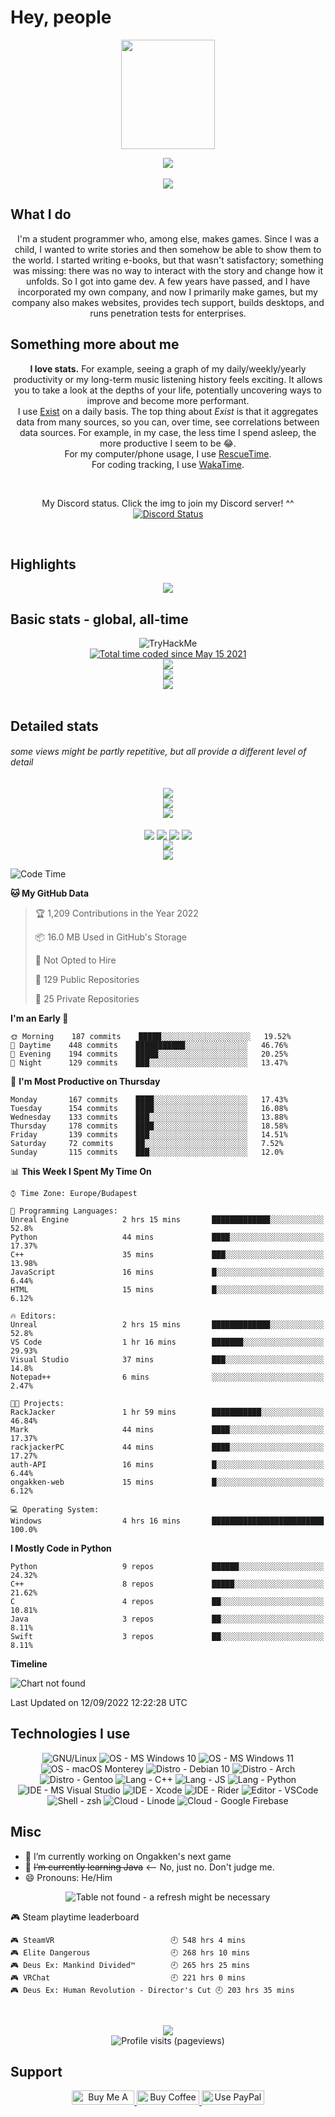 <p align="left">
	<a>
		<h1>Hey, people</h1>
		<!--<img src="https://github.com/simonSlamka/simonSlamka/blob/834880a865bb9b629ecbd092282f6ec3f9afb45d/v.gif" width="40px">-->
	</a>
</p>

<p align="center">
	<a>
		<img
			src="https://ongakken.com/wp-content/uploads/2020/12/cropped-Ongakken-logo-O_TM-transparent.png" height="175px" width="150px"/>
	</a>
</p>

<p align="center">
	<a>
		<img src="https://raw.githubusercontent.com/simonSlamka/simonSlamka/main/metrics.classic.svg" />
	</a>
	<br />
	<!-- <a>
       <img align="center" src="https://raw.githubusercontent.com/simonSlamka/simonSlamka/main/metrics.plugin.languages.details.svg"/>
    </a>
    <br/> -->
	<!--  <a>
        <img src="https://raw.githubusercontent.com/simonSlamka/simonSlamka/main/metrics.plugin.support.svg"/>
    </a> -->
	<br />
	<a>
		<img src="https://raw.githubusercontent.com/simonSlamka/simonSlamka/main/metrics.plugin.people.svg" />
	</a>
</p>

## What I do

<p align="center">
	I'm a student programmer who, among else, makes games. Since I was a child, I wanted to write stories and then
	somehow
	be able to show them to the world. I started writing e-books, but that wasn't satisfactory; something was missing:
	there was no way to interact with the story and change how it unfolds. So I got into game dev. A few years have
	passed, and I have incorporated my own company, and now I primarily make games, but my company also makes websites,
	provides tech support, builds desktops, and runs penetration tests for enterprises.
</p>

## Something more about me

<p align="center">
	<b>I love stats.</b> For example, seeing a graph of my daily/weekly/yearly productivity or my long-term music
	listening history feels exciting. It allows you to take a look at the depths of your life, potentially uncovering
	ways
	to improve and become more performant.
	<br />I use <a href="exist.io">Exist</a> on a daily basis. The top thing about <i>Exist</i> is that it aggregates
	data
	from many sources, so you can, over time, see correlations between data sources. For example, in my case, the less
	time I spend asleep, the more productive I seem to be 😂.
	<br />For my computer/phone usage, I use <a href="rescuetime.com">RescueTime</a>.
	<br />For coding tracking, I use <a href="wakatime.com/simonSlamka">WakaTime</a>.
</p>
<br />
<p align="center">My Discord status. Click the img to join my Discord server! ^^
	<br />
	<a href="https://simtoon.tech/discord" target="_blank"><img
			src="https://lanyard.cnrad.dev/api/849766024382906399?animated:true&idleMessage=Sleeping,%20exercising,%20or%20otherwise%20offline."
			alt="Discord Status"></a></p>
<br/>
<!--
<p align="center">My last watched show/movie
<br />
<a target="_blank" href="https://trakt.tv/users/smtn1011"><img width="500" height="133" alt="smtn1011" src="https://widgets.trakt.tv/users/5136b7a62b4c0b9555b29b40f3b56582/watched/banner@2x.jpg" /></a></p>
-->

## Highlights
<p align="center">
	<a>
		<img align="center"
			src="https://raw.githubusercontent.com/simonSlamka/simonSlamka/main/metrics.plugin.achievements.svg" />
	</a>
</p>

## Basic stats - global, all-time

<p align="center">
	<img src="https://tryhackme-badges.s3.amazonaws.com/TheKentuckian.png" alt="TryHackMe">
	</br>
	<a href="https://wakatime.com/@70f280d9-2d73-42e5-894d-a0d0f2acbd75"><img
			src="https://wakatime.com/badge/user/70f280d9-2d73-42e5-894d-a0d0f2acbd75.svg"
			alt="Total time coded since May 15 2021" /></a></br>
	<a>
		<img align="center" src="https://github.com/simonSlamka/simonSlamka/blob/output/generated/overview.svg" />
	</a>
	</br>
	<a href="https://wakatime.com/@simonSlamka">
		<img align="center" src="https://github.com/simonSlamka/simonSlamka/blob/output/generated/languages.svg" />
	</a>
	<br />
	<a>
		<img align="center"
			src="http://github-readme-streak-stats.herokuapp.com?user=simonSlamka&theme=tokyonight_duo&hide_border=true" />
	</a>
	<br />
	<br />

## Detailed stats
###### some views might be partly repetitive, but all provide a different level of detail

<p align="center">
	<a>
		<img align="center"
			src="https://raw.githubusercontent.com/simonSlamka/simonSlamka/main/metrics.plugin.wakatime.svg" />
	</a>
	<br />
	<a>
		<img align="center"
			src="https://raw.githubusercontent.com/simonSlamka/simonSlamka/main/metrics.plugin.projects.svg" />
	</a>
	<br />
	<a>
		<img align="center"
			src="https://raw.githubusercontent.com/simonSlamka/simonSlamka/main/metrics.plugin.habits.svg" />
	</a>
	<br />
	<br />
	<a>
		<img align="center"
			src="https://raw.githubusercontent.com/simonSlamka/simonSlamka/main/metrics.plugin.followup.svg" />
	</a>
	<a>
		<img align="center"
			src="https://raw.githubusercontent.com/simonSlamka/simonSlamka/main/metrics.plugin.followup.user.svg" />
	</a>
	<a>
		<img align="center"
			src="https://raw.githubusercontent.com/simonSlamka/simonSlamka/main/metrics.plugin.isocalendar.fullyear.svg" />
	</a>
	<a>
		<img align="center"
			src="https://raw.githubusercontent.com/simonSlamka/simonSlamka/main/metrics.plugin.activity.svg" />
	</a>
	<br />
	<a>
		<img align="center"
			src="https://raw.githubusercontent.com/simonSlamka/simonSlamka/main/metrics.plugin.stars.svg" />
	</a>
	<br />
	<a>
		<img align="center"
			src="https://raw.githubusercontent.com/simonSlamka/simonSlamka/main/metrics.plugin.gists.svg" />
	</a>
</p>

<!--START_SECTION:waka-->
![Code Time](http://img.shields.io/badge/Code%20Time-745%20hrs%205%20mins-blue)

**🐱 My GitHub Data** 

> 🏆 1,209 Contributions in the Year 2022
 > 
> 📦 16.0 MB Used in GitHub's Storage 
 > 
> 🚫 Not Opted to Hire
 > 
> 📜 129 Public Repositories 
 > 
> 🔑 25 Private Repositories  
 > 
**I'm an Early 🐤** 

```text
🌞 Morning    187 commits    █████░░░░░░░░░░░░░░░░░░░░   19.52% 
🌆 Daytime    448 commits    ███████████░░░░░░░░░░░░░░   46.76% 
🌃 Evening    194 commits    █████░░░░░░░░░░░░░░░░░░░░   20.25% 
🌙 Night      129 commits    ███░░░░░░░░░░░░░░░░░░░░░░   13.47%

```
📅 **I'm Most Productive on Thursday** 

```text
Monday       167 commits    ████░░░░░░░░░░░░░░░░░░░░░   17.43% 
Tuesday      154 commits    ████░░░░░░░░░░░░░░░░░░░░░   16.08% 
Wednesday    133 commits    ███░░░░░░░░░░░░░░░░░░░░░░   13.88% 
Thursday     178 commits    ████░░░░░░░░░░░░░░░░░░░░░   18.58% 
Friday       139 commits    ███░░░░░░░░░░░░░░░░░░░░░░   14.51% 
Saturday     72 commits     ██░░░░░░░░░░░░░░░░░░░░░░░   7.52% 
Sunday       115 commits    ███░░░░░░░░░░░░░░░░░░░░░░   12.0%

```


📊 **This Week I Spent My Time On** 

```text
⌚︎ Time Zone: Europe/Budapest

💬 Programming Languages: 
Unreal Engine            2 hrs 15 mins       █████████████░░░░░░░░░░░░   52.8% 
Python                   44 mins             ████░░░░░░░░░░░░░░░░░░░░░   17.37% 
C++                      35 mins             ███░░░░░░░░░░░░░░░░░░░░░░   13.98% 
JavaScript               16 mins             █░░░░░░░░░░░░░░░░░░░░░░░░   6.44% 
HTML                     15 mins             █░░░░░░░░░░░░░░░░░░░░░░░░   6.12%

🔥 Editors: 
Unreal                   2 hrs 15 mins       █████████████░░░░░░░░░░░░   52.8% 
VS Code                  1 hr 16 mins        ███████░░░░░░░░░░░░░░░░░░   29.93% 
Visual Studio            37 mins             ███░░░░░░░░░░░░░░░░░░░░░░   14.8% 
Notepad++                6 mins              ░░░░░░░░░░░░░░░░░░░░░░░░░   2.47%

🐱‍💻 Projects: 
RackJacker               1 hr 59 mins        ███████████░░░░░░░░░░░░░░   46.84% 
Mark                     44 mins             ████░░░░░░░░░░░░░░░░░░░░░   17.37% 
rackjackerPC             44 mins             ████░░░░░░░░░░░░░░░░░░░░░   17.27% 
auth-API                 16 mins             █░░░░░░░░░░░░░░░░░░░░░░░░   6.44% 
ongakken-web             15 mins             █░░░░░░░░░░░░░░░░░░░░░░░░   6.12%

💻 Operating System: 
Windows                  4 hrs 16 mins       █████████████████████████   100.0%

```

**I Mostly Code in Python** 

```text
Python                   9 repos             ██████░░░░░░░░░░░░░░░░░░░   24.32% 
C++                      8 repos             █████░░░░░░░░░░░░░░░░░░░░   21.62% 
C                        4 repos             ██░░░░░░░░░░░░░░░░░░░░░░░   10.81% 
Java                     3 repos             ██░░░░░░░░░░░░░░░░░░░░░░░   8.11% 
Swift                    3 repos             ██░░░░░░░░░░░░░░░░░░░░░░░   8.11%

```


**Timeline**

![Chart not found](https://raw.githubusercontent.com/simonSlamka/simonSlamka/main/charts/bar_graph.png) 


 Last Updated on 12/09/2022 12:22:28 UTC
<!--END_SECTION:waka-->

</p>

## Technologies I use

<p align="center">
	<a>
		<img src="https://img.shields.io/badge/OS-GNU%2FLinux-informational?style=flat&color=0000ff" alt="GNU/Linux" />
	</a>
	<a>
		<img src="https://img.shields.io/badge/OS-Microsoft%20Windows%2010%20amd64-informational?style=flat&color=0000ff"
			alt="OS - MS Windows 10" />
	</a>
	<a>
		<img src="https://img.shields.io/badge/OS-Microsoft%20Windows%2011%20arm64-informational?style=flat&color=0000ff"
			alt="OS - MS Windows 11" />
	</a>
	<a>
		<img src="https://img.shields.io/badge/OS-macOS%20Monterey-informational?style=flat&color=0000ff"
			alt="OS - macOS Monterey" />
	</a>
	<a>
		<img src="https://img.shields.io/badge/Distro-Debian%2010-informational?style=flat&color=0000ff"
			alt="Distro - Debian 10" />
	</a>
	<a>
		<img src="https://img.shields.io/badge/Distro-Arch-informational?style=flat&color=0000ff" alt="Distro - Arch" />
	</a>
	<a>
		<img src="https://img.shields.io/badge/Distro-Gentoo-informational?style=flat&color=0000ff"
			alt="Distro - Gentoo" />
	</a>
	<a>
		<img src="https://img.shields.io/badge/Lang-C++-informational?style=flat&color=0000ff" alt="Lang - C++" />
	</a>
	<a>
		<img src="https://img.shields.io/badge/Lang-JS-informational?style=flat&color=0000ff" alt="Lang - JS" />
	</a>
	<a>
		<img src="https://img.shields.io/badge/Lang-Python-informational?style=flat&color=0000ff" alt="Lang - Python" />
	</a>
	<a>
		<img src="https://img.shields.io/badge/IDE-Microsoft%20Visual%20Studio-informational?style=flat&color=0000ff"
			alt="IDE - MS Visual Studio" />
	</a>
	<a>
		<img src="https://img.shields.io/badge/IDE-Xcode-informational?style=flat&color=0000ff" alt="IDE - Xcode" />
	</a>
	<a>
		<img src="https://img.shields.io/badge/IDE-JetBrains%20Rider-informational?style=flat&color=0000ff"
			alt="IDE - Rider" />
	</a>
	<a>
		<img src="https://img.shields.io/badge/Editor-VSCode-informational?style=flat&color=0000ff"
			alt="Editor - VSCode" />
	</a>
	<a>
		<img src="https://img.shields.io/badge/Shell-zsh-informational?style=flat&color=0000ff" alt="Shell - zsh" />
	</a>
	<a>
		<img src="https://img.shields.io/badge/Cloud-Linode-informational?style=flat&color=0000ff"
			alt="Cloud - Linode" />
	</a>
	<a>
		<img src="https://img.shields.io/badge/Cloud-Google%20Firebase-informational?style=flat&color=0000ff"
			alt="Cloud - Google Firebase" />
	</a>
</p>

## Misc

<p align="center">
	<ul>
		<li>🔭 I’m currently working on Ongakken's next game</li>
		<li>🌱 <s>I’m currently learning Java</s>
			<-- No, just no. Don't judge me.</li> <li>😄 Pronouns: He/Him
		</li>
	</ul>
</p>

<p align="center">
	<a>
		<img align="cetner" src="https://lastfm-recently-played.vercel.app/api?user=simtoon1011&width=500&count=10"
			alt="Table not found - a refresh might be necessary" />
	</a>
</p>

<!-- steam-box start -->
🎮 Steam playtime leaderboard
```text
🎮 SteamVR                          🕘 548 hrs 4 mins
🎮 Elite Dangerous                  🕘 268 hrs 10 mins
🎮 Deus Ex: Mankind Divided™        🕘 265 hrs 25 mins
🎮 VRChat                           🕘 221 hrs 0 mins
🎮 Deus Ex: Human Revolution - Director's Cut 🕘 203 hrs 35 mins
```
<!-- Powered by https://github.com/YouEclipse/steam-box . -->
<!-- steam-box end -->
</br>

<p align="center">
	<a>
		<img align="center"
			src="https://raw.githubusercontent.com/simonSlamka/simonSlamka/main/metrics.plugin.anilist.full.svg" />
	</a>
	<br />
	<a>
		<img align="center" src="https://komarev.com/ghpvc/?username=simonSlamka" alt="Profile visits (pageviews)" />
	</a>
</p>

## Support
<p align="center">
	<a href="https://www.buymeacoffee.com/simtoon" target="_blank"><img
			src="https://cdn.buymeacoffee.com/buttons/default-orange.png" alt="Buy Me A Coffee" height="23" width="100"
			style="border-radius:2px" />
		<a href="https://ko-fi.com/simtoon" target="_blank"><img height="23" width="100"
				src="https://cdn.ko-fi.com/cdn/kofi3.png?v=2" alt="Buy Coffee for Simon" />
			<a href="https://www.paypal.com/donate?hosted_button_id=ZQ9NUEPAZK47C" target="_blank"><img height='23' width="100"
					src="https://ionicabizau.github.io/badges/paypal.svg" alt="Use PayPal to buy me a coffee ^^" />
</p>
